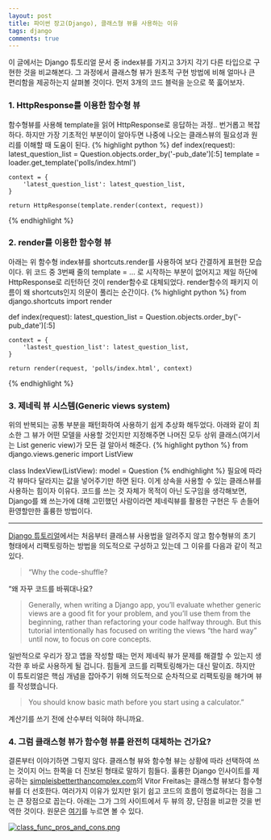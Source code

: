 ```yaml
---
layout: post
title: 파이썬 장고(Django), 클래스형 뷰를 사용하는 이유
tags: django
comments: true
---
```

이 글에서는 Django 튜토리얼 문서 중 index뷰를 가지고 3가지 각기 다른 타입으로 구현한 것을 비교해본다. 그 과정에서 클래스형 뷰가 원초적 구현 방법에 비해 얼마나 큰 편리함을 제공하는지 살펴볼 것이다. 먼저 3개의 코드 블럭을 눈으로 쭉 훓어보자.

### 1. HttpResponse를 이용한 함수형 뷰 
함수형뷰를 사용해 template을 읽어 HttpResponse로 응답하는 과정.. 번거롭고 복잡하다. 하지만 가장 기초적인 부분이이 알아두면 나중에 나오는 클래스뷰의 필요성과 원리를 이해할 때 도움이 된다.
{% highlight python %}
def index(request):
    latest_question_list = Question.objects.order_by('-pub_date')[:5]
    template = loader.get_template('polls/index.html')
    
    context = {
        'latest_question_list': latest_question_list,
    }
    
    return HttpResponse(template.render(context, request))
{% endhighlight %}

### 2. render를 이용한 함수형 뷰
아래는 위 함수형 index뷰를 shortcuts.render를 사용하여 보다 간결하게 표현한 모습이다. 
위 코드 중 3번째 줄의 template = … 로 시작하는 부분이 없어지고 제일 하단에 HttpResponse로 리턴하던 것이 render함수로 대체되었다. render함수의 패키지 이름이 왜 shortcuts인지 의문이 풀리는 순간이다.
{% highlight python %}
from django.shortcuts import render

def index(request):
    latest_question_list = Question.objects.order_by('-pub_date')[:5]

    context = {
        'lastest_question_list': latest_question_list,
    }

    return render(request, 'polls/index.html', context)
{% endhighlight %}

### 3. 제네릭 뷰 시스템(Generic views system)
위의 반복되는 공통 부분을 패턴화하여 사용하기 쉽게 추상화 해두었다. 아래와 같이 최소한 그 뷰가 어떤 모델을 사용할 것인지만 지정해주면 나머진 모두 상위 클래스(여기서는 List generic view)가 모든 걸 알아서 해준다.
{% highlight python %}
from django.views.generic import ListView

class IndexView(ListView):
    model = Question
{% endhighlight %}
필요에 따라 각 뷰마다 달라지는 값을 넣어주기만 하면 된다. 이게 상속을 사용할 수 있는 클래스뷰를 사용하는 힘이자 이유다. 코드를 쓰는 것 자체가 목적이 아닌 도구임을 생각해보면, Django를 왜 쓰는가에 대해 고민했던 사람이라면 제네릭뷰를 활용한 구현은 두 손들어 환영할만한 훌륭한 방법이다.

---

[Django 튜토리얼](https://docs.djangoproject.com/en/1.10/intro/tutorial04/)에서는 처음부터 클래스뷰 사용법을 알려주지 않고 함수형뷰의 초기 형태에서 리팩토링하는 방법을 의도적으로 구성하고 있는데 그 이유를 다음과 같이 적고 있다.

>“Why the code-shuffle?

“왜 자꾸 코드를 바꿔대나요?
>Generally, when writing a Django app, you’ll evaluate whether generic views are a good fit for your problem, and you’ll use them from the beginning, rather than refactoring your code halfway through. But this tutorial intentionally has focused on writing the views “the hard way” until now, to focus on core concepts.

일반적으로 우리가 장고 앱을 작성할 때는 먼저 제네릭 뷰가 문제를 해결할 수 있는지 생각한 후 바로 사용하게 될 겁니다. 힘들게 코드를 리팩토링해가는 대신 말이죠. 하지만 이 튜토리얼은 핵심 개념을 잡아주기 위해 의도적으로 순차적으로 리팩토링을 해가며 뷰를 작성했습니다.
>
>You should know basic math before you start using a calculator.”

계산기를 쓰기 전에 산수부터 익혀야 하니까요.

### 4. 그럼 클래스형 뷰가 함수형 뷰를 완전히 대체하는 건가요?
결론부터 이야기하면 그렇지 않다. 클래스형 뷰와 함수형 뷰는 상황에 따라 선택하여 쓰는 것이지 어느 한쪽을 더 진보된 형태로 말하기 힘들다. 훌륭한 Django 인사이트를 제공하는 [simpleisbetterthancomplex.com](https://simpleisbetterthancomplex.com)의 Vitor Freitas는 클래스형 뷰보다 함수형 뷰를 더 선호한다. 여러가지 이유가 있지만 읽기 쉽고 코드의 흐름이 명료하다는 점을 그는 큰 장점으로 꼽는다. 아래는 그가 그의 사이트에서 두 뷰의 장, 단점을 비교한 것을 번역한 것이다. 원문은 [여기](https://simpleisbetterthancomplex.com/article/2017/03/21/class-based-views-vs-function-based-views.html)를 누르면 볼 수 있다.
    
[![class_func_pros_and_cons.png](https://s26.postimg.org/4o57w84u1/class_func_pros_and_cons.png)](https://postimg.org/image/acbin496d/)

